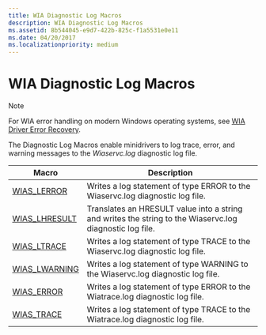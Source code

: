 ```yaml
---
title: WIA Diagnostic Log Macros
description: WIA Diagnostic Log Macros
ms.assetid: 8b544045-e9d7-422b-825c-f1a5531e0e11
ms.date: 04/20/2017
ms.localizationpriority: medium
---
```


# WIA Diagnostic Log Macros

> [!NOTE]
> For WIA error handling on modern Windows operating systems, see [WIA Driver Error Recovery](wia-driver-error-recovery-for-windows-vista.md).

The Diagnostic Log Macros enable minidrivers to log trace, error, and warning messages to the *Wiaservc.log* diagnostic log file.

| Macro | Description |
| --- | --- |
|[WIAS_LERROR](https://docs.microsoft.com/windows-hardware/drivers/ddi/content/wiamdef/nf-wiamdef-wias_lerror) | Writes a log statement of type ERROR to the Wiaservc.log diagnostic log file. |
| [WIAS_LHRESULT](https://docs.microsoft.com/windows-hardware/drivers/ddi/content/wiamdef/nf-wiamdef-wias_lhresult) | Translates an HRESULT value into a string and writes the string to the Wiaservc.log diagnostic log file. |
| [WIAS_LTRACE](https://docs.microsoft.com/windows-hardware/drivers/ddi/content/wiamdef/nf-wiamdef-wias_ltrace) | Writes a log statement of type TRACE to the Wiaservc.log diagnostic log file. |
| [WIAS_LWARNING](https://docs.microsoft.com/windows-hardware/drivers/ddi/content/wiamdef/nf-wiamdef-wias_lwarning) | Writes a log statement of type WARNING to the Wiaservc.log diagnostic log file. |
| [WIAS_ERROR](https://docs.microsoft.com/en-us/windows-hardware/drivers/ddi/content/wiamdef/nf-wiamdef-wias_error) | Writes a log statement of type ERROR to the Wiatrace.log diagnostic log file. |
| [WIAS_TRACE](https://docs.microsoft.com/en-us/windows-hardware/drivers/ddi/content/wiamdef/nf-wiamdef-wias_trace) | Writes a log statement of type TRACE to the Wiatrace.log diagnostic log file. |

